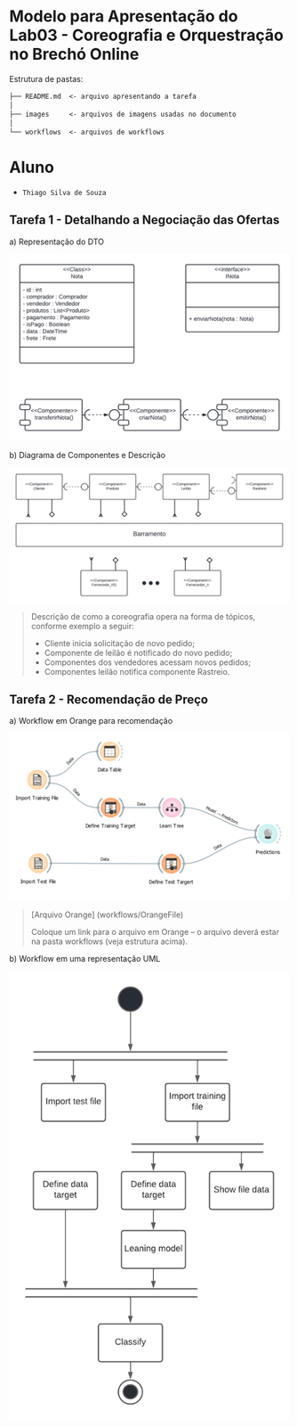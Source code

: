 # Modelo para Apresentação do Lab03 - Coreografia e Orquestração no Brechó Online

Estrutura de pastas:

~~~
├── README.md  <- arquivo apresentando a tarefa
│
├── images     <- arquivos de imagens usadas no documento
│
└── workflows  <- arquivos de workflows
~~~

# Aluno
* `Thiago Silva de Souza`

## Tarefa 1 - Detalhando a Negociação das Ofertas

a) Representação do DTO
>
![DTO](images/DTO.png)

b) Diagrama de Componentes e Descrição
>
![Coreografia](images/Coreografia.png)
>
> Descrição de como a coreografia opera na forma de tópicos, conforme exemplo a seguir:
>
> * Cliente inicia solicitação de novo pedido;
> * Componente de leilão é notificado do novo pedido;
> * Componentes dos vendedores acessam novos pedidos;
> * Componentes leilão notifica componente Rastreio.

## Tarefa 2 - Recomendação de Preço

a) Workflow em Orange para recomendação
>
![Workflow Orange](images/WorkflowOrange.png)
>[Arquivo Orange] (workflows/OrangeFile)
>
> Coloque um link para o arquivo em Orange – o arquivo deverá estar na pasta workflows (veja estrutura acima).

b) Workflow em uma representação UML
>
![Workflow UML](images/WorkflowUML.png)
